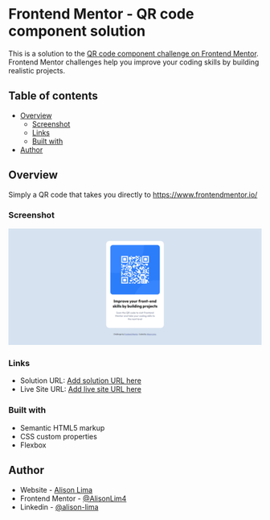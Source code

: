 # Frontend Mentor - QR code component solution

This is a solution to the [QR code component challenge on Frontend Mentor](https://www.frontendmentor.io/challenges/qr-code-component-iux_sIO_H). Frontend Mentor challenges help you improve your coding skills by building realistic projects.

## Table of contents

- [Overview](#overview)
  - [Screenshot](#screenshot)
  - [Links](#links)
  - [Built with](#built-with)
- [Author](#author)

## Overview

Simply a QR code that takes you directly to https://www.frontendmentor.io/

### Screenshot

![](./screenshot.png)

### Links

- Solution URL: [Add solution URL here](https://your-solution-url.com)
- Live Site URL: [Add live site URL here](https://your-live-site-url.com)

### Built with

- Semantic HTML5 markup
- CSS custom properties
- Flexbox

## Author

- Website - [Alison Lima](l1nq.com/alison-lima)
- Frontend Mentor - [@AlisonLim4](https://www.frontendmentor.io/profile/yourusername)
- Linkedin - [@alison-lima](https://www.linkedin.com/in/alison-lima/)
